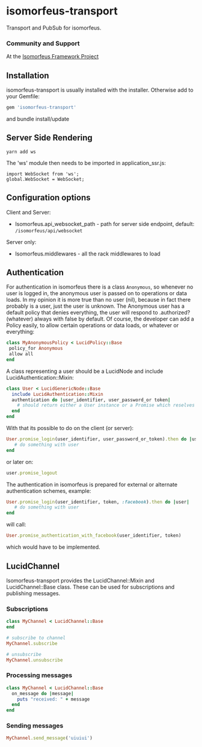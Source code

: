 # isomorfeus-transport

Transport and PubSub for isomorfeus.

### Community and Support
At the [Isomorfeus Framework Project](http://isomorfeus.com) 

## Installation
isomorfeus-transport is usually installed with the installer.
Otherwise add to your Gemfile:
```ruby
gem 'isomorfeus-transport'
```
and bundle install/update

## Server Side Rendering
`yarn add ws`

The 'ws' module then needs to be imported in application_ssr.js:
```
import WebSocket from 'ws';
global.WebSocket = WebSocket;
```

## Configuration options

Client and Server:
- Isomorfeus.api_websocket_path - path for server side endpoint, default: `/isomorfeus/api/websocket`

Server only:
- Isomorfeus.middlewares - all the rack middlewares to load

## Authentication

For authentication in isomorfeus there is a class `Anonymous`, so whenever no user is logged in, the anonymous user is passed on to operations or data loads. In my opinion it is more true than no user (nil), because in fact there probably is a user, just the user is unknown. The Anonymous user has a default policy that denies everything, the user will respond to .authorized?(whatever) always with false by default.
Of  course, the developer can add a Policy easily, to allow certain operations or data loads, or whatever or everything:
```ruby
class MyAnonymousPolicy < LucidPolicy::Base
 policy_for Anonymous
 allow all
end
```

A class representing a user should be a LucidNode and include LucidAuthentication::Mixin:
```ruby
class User < LucidGenericNode::Base
  include LucidAuthentication::Mixin
  authentication do |user_identifier, user_password_or token|
    # should return either a User instance or a Promise which reselves to a User instance
  end
end
```
With that its possible to do on the client (or server):
```ruby
User.promise_login(user_identifier, user_password_or_token).then do |user|
   # do something with user
end
```
or later on:
```ruby
user.promise_logout
```
The authentication in isomorfeus is prepared for external or alternate authentication schemes, example:
```ruby
User.promise_login(user_identifier, token, :facebook).then do |user|
   # do something with user
end
```
will call:
```ruby
User.promise_authentication_with_facebook(user_identifier, token)
```
which would have to be implemented.

## LucidChannel

Isomorfeus-transport provides the LucidChannel::Mixin and LucidChannel::Base class.
These can be used for subscriptions and publishing messages.

### Subscriptions
```ruby
class MyChannel < LucidChannel::Base
end

# subscribe to channel
MyChannel.subscribe

# unsubscribe
MyChannel.unsubscribe
```

### Processing messages
```ruby
class MyChannel < LucidChannel::Base
  on_message do |message|
    puts "received: " + message
  end
end
```

### Sending messages
```ruby
MyChannel.send_message('uiuiui')
```
